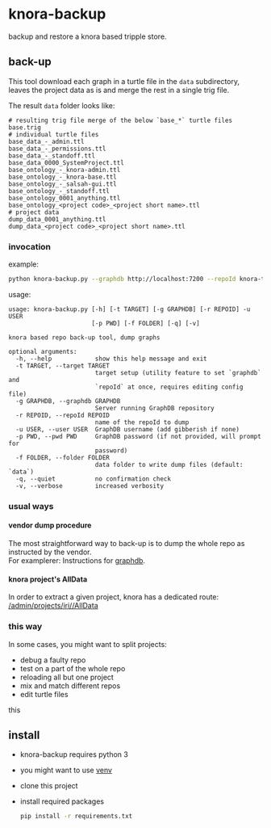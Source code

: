 # knora-backup

backup and restore a knora based tripple store.

## back-up

This tool download each graph in a turtle file in the `data` subdirectory, leaves the project data as is and merge the rest in a single trig file.

The result `data` folder looks like:

```
# resulting trig file merge of the below `base_*` turtle files
base.trig
# individual turtle files
base_data_-_admin.ttl
base_data_-_permissions.ttl
base_data_-_standoff.ttl
base_data_0000_SystemProject.ttl
base_ontology_-_knora-admin.ttl
base_ontology_-_knora-base.ttl
base_ontology_-_salsah-gui.ttl
base_ontology_-_standoff.ttl
base_ontology_0001_anything.ttl
base_ontology_<project code>_<project short name>.ttl
# project data
dump_data_0001_anything.ttl
dump_data_<project code>_<project short name>.ttl
```

### invocation

example:

```bash
python knora-backup.py --graphdb http://localhost:7200 --repoId knora-test --user user
```

usage:

```
usage: knora-backup.py [-h] [-t TARGET] [-g GRAPHDB] [-r REPOID] -u USER
                       [-p PWD] [-f FOLDER] [-q] [-v]

knora based repo back-up tool, dump graphs

optional arguments:
  -h, --help            show this help message and exit
  -t TARGET, --target TARGET
                        target setup (utility feature to set `graphdb` and
                        `repoId` at once, requires editing config file)
  -g GRAPHDB, --graphdb GRAPHDB
                        Server running GraphDB repository
  -r REPOID, --repoId REPOID
                        name of the repoId to dump
  -u USER, --user USER  GraphDB username (add gibberish if none)
  -p PWD, --pwd PWD     GraphDB password (if not provided, will prompt for
                        password)
  -f FOLDER, --folder FOLDER
                        data folder to write dump files (default: `data`)
  -q, --quiet           no confirmation check
  -v, --verbose         increased verbosity
```

### usual ways

#### vendor dump procedure

The most straightforward way to back-up is to dump the whole repo as instructed by the vendor.  
For examplerer: Instructions for [graphdb](http://graphdb.ontotext.com/documentation/free/backing-up-and-recovering-repo.html?highlight=dump).

#### knora project's AllData

In order to extract a given project, knora has a dedicated route: [/admin/projects/iri/<identifier>/AllData](https://docs.knora.org/paradox/03-apis/api-admin/projects.html#dump-project-data-)

### this way

In some cases, you might want to split projects:

- debug a faulty repo
- test on a part of the whole repo
- reloading all but one project
- mix and match different repos
- edit turtle files

this

## install

- knora-backup requires python 3

- you might want to use [venv](https://docs.python.org/3/library/venv.html)

- clone this project

- install required packages

  ```bash
  pip install -r requirements.txt
  ```

  